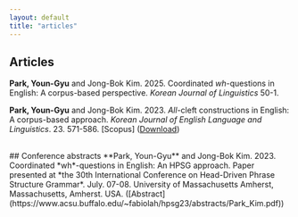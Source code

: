```yaml
---
layout: default
title: "articles"
---
```


## Articles
**Park, Youn-Gyu** and Jong-Bok Kim. 2025. Coordinated *wh*-questions in English: A corpus-based perspective. *Korean Journal of Linguistics* 50-1.

**Park, Youn-Gyu** and Jong-Bok Kim. 2023. *All*-cleft constructions in English: A corpus-based approach.
*Korean Journal of English Language and Linguistics*. 23. 571-586. [Scopus] ([Download](http://journal.kasell.or.kr/xml/37290/37290.pdf))

<br>
## Conference abstracts
**Park, Youn-Gyu** and Jong-Bok Kim. 2023. Coordinated *wh*-questions in English: An HPSG approach.
Paper presented at *the 30th International Conference on Head-Driven Phrase Structure Grammar*.
July. 07-08. University of Massachusetts Amherst, Massachusetts, Amherst. USA. ([Abstract](https://www.acsu.buffalo.edu/~fabiolah/hpsg23/abstracts/Park_Kim.pdf))
